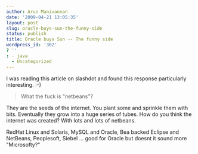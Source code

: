```yaml
---
author: Arun Manivannan
date: '2009-04-21 13:05:35'
layout: post
slug: oracle-buys-sun-the-funny-side
status: publish
title: Oracle buys Sun -- The funny side
wordpress_id: '302'
? ''
: - java
  - Uncategorized
---
```


I was reading this article on slashdot and found this response particularly
interesting. :-)

> What the fuck is "netbeans"?

They are the seeds of the internet. You plant some and sprinkle them with
bits. Eventually they grow into a huge series of tubes. How do you think the
internet was created? With lots and lots of netbeans.

RedHat Linux and Solaris, MySQL and Oracle, Bea backed Eclipse and NetBeans,
Peoplesoft, Siebel ... good for Oracle but doesnt it sound more "Microsofty?"

